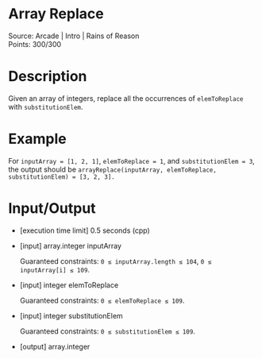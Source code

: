 # Array Replace
Source: Arcade | Intro | Rains of Reason <br>
Points: 300/300

# Description

Given an array of integers, replace all the occurrences of `elemToReplace` with `substitutionElem`.

# Example

For `inputArray = [1, 2, 1]`, `elemToReplace = 1`, and `substitutionElem = 3`, the output should be
`arrayReplace(inputArray, elemToReplace, substitutionElem) = [3, 2, 3].`

# Input/Output

* [execution time limit] 0.5 seconds (cpp)

* [input] array.integer inputArray

  Guaranteed constraints:
  `0 ≤ inputArray.length ≤ 104`,
  `0 ≤ inputArray[i] ≤ 109`.

* [input] integer elemToReplace

  Guaranteed constraints:
  `0 ≤ elemToReplace ≤ 109`.

* [input] integer substitutionElem

  Guaranteed constraints:
  `0 ≤ substitutionElem ≤ 109`.

* [output] array.integer

